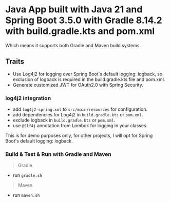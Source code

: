 # Java App built with Java 21 and Spring Boot 3.5.0 with Gradle 8.14.2 with build.gradle.kts and pom.xml
Which means it supports both Gradle and Maven build systems.

## Traits
- Use Log4j2 for logging over Spring Boot's default logging: logback, so exclusion of logback is required in the build.gradle.kts file and pom.xml.
- Generate customized JWT for OAuth2.0 with Spring Security.


### log4j2 integration
- add `log4j2-spring.xml` to `src/main/resources` for configuration.
- add dependencies for Log4j2 in `build.gradle.kts` or `pom.xml`.
- exclude logback in `build.gradle.kts` or `pom.xml`.
- use `@Slf4j` annotation from Lombok for logging in your classes.

This is for demo purposes only, for other projects, I will opt for Spring Boot's default logging: logback.


### Build & Test & Run with Gradle and Maven

> Gradle
- run `gradle.sh`

> Maven
- run `maven.sh`
